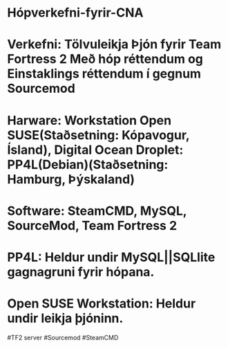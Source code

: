 # Hópverkefni-fyrir-CNA
# Verkefni: Tölvuleikja Þjón fyrir Team Fortress 2 Með hóp réttendum og Einstaklings réttendum í gegnum Sourcemod
# Harware: Workstation Open SUSE(Staðsetning: Kópavogur, Ísland), Digital Ocean Droplet: PP4L(Debian)(Staðsetning: Hamburg, Þýskaland)
# Software: SteamCMD, MySQL, SourceMod, Team Fortress 2
#
# PP4L: Heldur undir MySQL||SQLlite gagnagruni fyrir hópana.
#
#
#
# Open SUSE Workstation: Heldur undir leikja þjóninn.
#TF2 server
#Sourcemod
#SteamCMD
